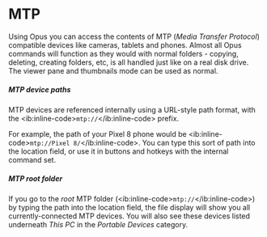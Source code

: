 # MTP

Using Opus you can access the contents of MTP (*Media Transfer Protocol*) compatible devices like cameras, tablets and phones. Almost all Opus commands will function as they would with normal folders - copying, deleting, creating folders, etc, is all handled just like on a real disk drive. The viewer pane and thumbnails mode can be used as normal.

##### MTP device paths

MTP devices are referenced internally using a URL-style path format, with the \<ib:inline-code\>`mtp://`\</ib:inline-code\> prefix.

For example, the path of your Pixel 8 phone would be \<ib:inline-code\>`mtp://Pixel 8/`\</ib:inline-code\>. You can type this sort of path into the location field, or use it in buttons and hotkeys with the internal command set.

##### MTP root folder

If you go to the *root* MTP folder (\<ib:inline-code\>`mtp://`\</ib:inline-code\>) by typing the path into the location field, the file display will show you all currently-connected MTP devices. You will also see these devices listed underneath *This PC* in the *Portable Devices* category.
